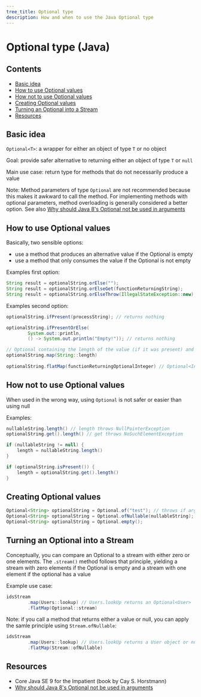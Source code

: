 ```yaml
---
tree_title: Optional type
description: How and when to use the Java Optional type
---
```


# Optional type (Java)

## Contents

-   [Basic idea](#basic-idea)
-   [How to use Optional values](#how-to-use-optional-values)
-   [How not to use Optional values](#how-not-to-use-optional-values)
-   [Creating Optional values](#creating-optional-values)
-   [Turning an Optional into a Stream](#turning-an-optional-into-a-stream)
-   [Resources](#resources)

## Basic idea

`Optional<T>`: a wrapper for either an object of type `T` or no object

Goal: provide safer alternative to returning either an object of type `T` or `null`

Main use case: return type for methods that do not necessarily produce a value

Note: Method parameters of type `Optional` are not recommended because this makes it awkward to call the method. For implementing methods with optional parameters, method overloading is generally considered a better option. See also [Why should Java 8's Optional not be used in arguments](https://stackoverflow.com/a/39005452)

## How to use Optional values

Basically, two sensible options:

-   use a method that produces an alternative value if the Optional is empty
-   use a method that only consumes the value if the Optional is not empty

Examples first option:

```java
String result = optionalString.orElse("");
String result = optionalString.orElseGet(functionReturningString);
String result = optionalString.orElseThrow(IllegalStateException::new);
```

Examples second option:

```java
optionalString.ifPresent(processString); // returns nothing

optionalString.ifPresentOrElse(
        System.out::println, 
        () -> System.out.println("Empty!")); // returns nothing

// Optional containing the length of the value (if it was present) and empty otherwise
optionalString.map(String::length)
    
optionalString.flatMap(functionReturningOptionalInteger) // Optional<Integer>
```

## How not to use Optional values

When used in the wrong way, using `Optional` is not safer or easier than using null

Examples:

```java
nullableString.length() // length throws NullPointerException
optionalString.get().length() // get throws NoSuchElementException

if (nullableString != null) {
    length = nullableString.length()
}

if (optionalString.isPresent()) {
    length = optionalString.get().length()
}
```

## Creating Optional values

```java
Optional<String> optionalString = Optional.of("test"); // throws if argument null
Optional<String> optionalString = Optional.ofNullable(nullableString);
Optional<String> optionalString = Optional.empty();
```

## Turning an Optional into a Stream

Conceptually, you can compare an Optional to a stream with either zero or one elements. The `.stream()` method follows that principle, yielding a stream with zero elements if the Optional is empty and a stream with one element if the optional has a value

Example use case:

```java
idsStream
        .map(Users::lookup) // Users.lookUp returns an Optional<User>
        .flatMap(Optional::stream)
```

Note: if you call a method that returns either a value or null, you can apply the samle principle using `Stream.ofNullable`:

```java
idsStream
        .map(Users::lookup) // Users.lookUp returns a User object or null
        .flatMap(Stream::ofNullable)
```

## Resources

-   Core Java SE 9 for the Impatient (book by Cay S. Horstmann)
-   [Why should Java 8's Optional not be used in arguments](https://stackoverflow.com/a/39005452)
